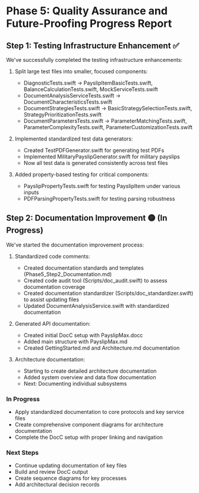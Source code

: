 # Phase 5: Quality Assurance and Future-Proofing Progress Report

## Step 1: Testing Infrastructure Enhancement ✅

We've successfully completed the testing infrastructure enhancements:

1. Split large test files into smaller, focused components:
   - DiagnosticTests.swift → PayslipItemBasicTests.swift, BalanceCalculationTests.swift, MockServiceTests.swift
   - DocumentAnalysisServiceTests.swift → DocumentCharacteristicsTests.swift
   - DocumentStrategiesTests.swift → BasicStrategySelectionTests.swift, StrategyPrioritizationTests.swift 
   - DocumentParametersTests.swift → ParameterMatchingTests.swift, ParameterComplexityTests.swift, ParameterCustomizationTests.swift

2. Implemented standardized test data generators:
   - Created TestPDFGenerator.swift for generating test PDFs
   - Implemented MilitaryPayslipGenerator.swift for military payslips
   - Now all test data is generated consistently across test files

3. Added property-based testing for critical components:
   - PayslipPropertyTests.swift for testing PayslipItem under various inputs
   - PDFParsingPropertyTests.swift for testing parsing robustness

## Step 2: Documentation Improvement 🟡 (In Progress)

We've started the documentation improvement process:

1. Standardized code comments:
   - Created documentation standards and templates (Phase5_Step2_Documentation.md)
   - Created code audit tool (Scripts/doc_audit.swift) to assess documentation coverage
   - Created documentation standardizer (Scripts/doc_standardizer.swift) to assist updating files
   - Updated DocumentAnalysisService.swift with standardized documentation

2. Generated API documentation:
   - Created initial DocC setup with PayslipMax.docc
   - Added main structure with PayslipMax.md
   - Created GettingStarted.md and Architecture.md documentation

3. Architecture documentation:
   - Starting to create detailed architecture documentation
   - Added system overview and data flow documentation
   - Next: Documenting individual subsystems

### In Progress

- Apply standardized documentation to core protocols and key service files
- Create comprehensive component diagrams for architecture documentation
- Complete the DocC setup with proper linking and navigation

### Next Steps

- Continue updating documentation of key files
- Build and review DocC output
- Create sequence diagrams for key processes
- Add architectural decision records 